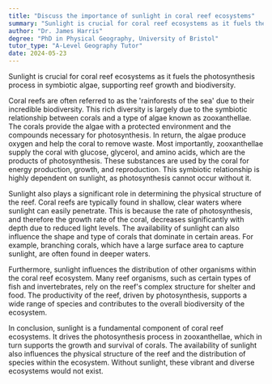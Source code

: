 ```yaml
---
title: "Discuss the importance of sunlight in coral reef ecosystems"
summary: "Sunlight is crucial for coral reef ecosystems as it fuels the photosynthesis process in symbiotic algae, supporting reef growth and biodiversity."
author: "Dr. James Harris"
degree: "PhD in Physical Geography, University of Bristol"
tutor_type: "A-Level Geography Tutor"
date: 2024-05-23
---
```


Sunlight is crucial for coral reef ecosystems as it fuels the photosynthesis process in symbiotic algae, supporting reef growth and biodiversity.

Coral reefs are often referred to as the 'rainforests of the sea' due to their incredible biodiversity. This rich diversity is largely due to the symbiotic relationship between corals and a type of algae known as zooxanthellae. The corals provide the algae with a protected environment and the compounds necessary for photosynthesis. In return, the algae produce oxygen and help the coral to remove waste. Most importantly, zooxanthellae supply the coral with glucose, glycerol, and amino acids, which are the products of photosynthesis. These substances are used by the coral for energy production, growth, and reproduction. This symbiotic relationship is highly dependent on sunlight, as photosynthesis cannot occur without it.

Sunlight also plays a significant role in determining the physical structure of the reef. Coral reefs are typically found in shallow, clear waters where sunlight can easily penetrate. This is because the rate of photosynthesis, and therefore the growth rate of the coral, decreases significantly with depth due to reduced light levels. The availability of sunlight can also influence the shape and type of corals that dominate in certain areas. For example, branching corals, which have a large surface area to capture sunlight, are often found in deeper waters.

Furthermore, sunlight influences the distribution of other organisms within the coral reef ecosystem. Many reef organisms, such as certain types of fish and invertebrates, rely on the reef's complex structure for shelter and food. The productivity of the reef, driven by photosynthesis, supports a wide range of species and contributes to the overall biodiversity of the ecosystem.

In conclusion, sunlight is a fundamental component of coral reef ecosystems. It drives the photosynthesis process in zooxanthellae, which in turn supports the growth and survival of corals. The availability of sunlight also influences the physical structure of the reef and the distribution of species within the ecosystem. Without sunlight, these vibrant and diverse ecosystems would not exist.
    